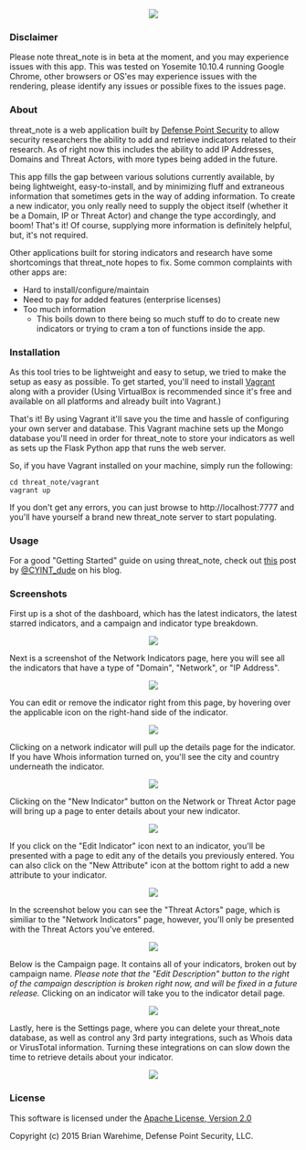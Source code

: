 <p align="center">
<img src="http://i.imgur.com/4keZTGz.png"></p>

### Disclaimer 

Please note threat_note is in beta at the moment, and you may experience issues with this app. This was tested on Yosemite 10.10.4 running Google Chrome, other browsers or OS'es may experience issues with the rendering, please identify any issues or possible fixes to the issues page.

### About

threat_note is a web application built by [Defense Point Security](http://www.defpoint.com) to allow security researchers the ability to add and retrieve indicators related to their research. As of right now this includes the ability to add IP Addresses, Domains and Threat Actors, with more types being added in the future.

This app fills the gap between various solutions currently available, by being lightweight, easy-to-install, and by minimizing fluff and extraneous information that sometimes gets in the way of adding information. To create a new indicator, you only really need to supply the object itself (whether it be a Domain, IP or Threat Actor) and change the type accordingly, and boom! That's it! Of course, supplying more information is definitely helpful, but, it's not required. 

Other applications built for storing indicators and research have some shortcomings that threat_note hopes to fix. Some common complaints with other apps are:

- Hard to install/configure/maintain
- Need to pay for added features (enterprise licenses)
- Too much information
  - This boils down to there being so much stuff to do to create new indicators or trying to cram a ton of functions inside the app.

### Installation

As this tool tries to be lightweight and easy to setup, we tried to make the setup as easy as possible. To get started, you'll need to install [Vagrant](https://www.vagrantup.com/) along with a provider (Using VirtualBox is recommended since it's free and available on all platforms and already built into Vagrant.)

That's it! By using Vagrant it'll save you the time and hassle of configuring your own server and database. This Vagrant machine sets up the Mongo database you'll need in order for threat_note to store your indicators as well as sets up the Flask Python app that runs the web server.

So, if you have Vagrant installed on your machine, simply run the following:

```
cd threat_note/vagrant
vagrant up
```

If you don't get any errors, you can just browse to http://localhost:7777 and you'll have yourself a brand new threat_note server to start populating.

### Usage

For a good "Getting Started" guide on using threat_note, check out [this](http://www.cyintanalysis.com/playing-with-threat_note/) post by [@CYINT_dude](https://twitter.com/CYINT_dude) on his blog.

### Screenshots

First up is a shot of the dashboard, which has the latest indicators, the latest starred indicators, and a campaign and indicator type breakdown.

<p align="center">
<img src="http://i.imgur.com/hWknd2C.png" href="http://i.imgur.com/hWknd2C.png"></p>

Next is a screenshot of the Network Indicators page, here you will see all the indicators that have a type of "Domain", "Network", or "IP Address". 

<p align="center">
<img src="http://i.imgur.com/uSaLH6y.png" href="http://i.imgur.com/uSaLH6y.png"></p>

You can edit or remove the indicator right from this page, by hovering over the applicable icon on the right-hand side of the indicator.

<p align="center">
<img src="http://i.imgur.com/ovzUgBV.png" href="http://i.imgur.com/ovzUgBV.png"></p>

Clicking on a network indicator will pull up the details page for the indicator. If you have Whois information turned on, you'll see the city and country underneath the indicator.

<p align="center">
<img src="http://i.imgur.com/7DsYbgl.png" href="http://i.imgur.com/7DsYbgl.png"></p>

Clicking on the "New Indicator" button on the Network or Threat Actor page will bring up a page to enter details about your new indicator.

<p align="center">
<img src="http://i.imgur.com/m6hQswB.png" href="http://i.imgur.com/m6hQswB.png"></p>

If you click on the "Edit Indicator" icon next to an indicator, you'll be presented with a page to edit any of the details you previously entered. You can also click on the "New Attribute" icon at the bottom right to add a new attribute to your indicator.

<p align="center">
<img src="http://i.imgur.com/W3LShn7.png" href="http://i.imgur.com/W3LShn7.png"></p>

In the screenshot below you can see the "Threat Actors" page, which is similiar to the "Network Indicators" page, however, you'll only be presented with the Threat Actors you've entered.

<p align="center">
<img src="http://i.imgur.com/8KgVPRW.png" href="http://i.imgur.com/8KgVPRW.png"></p>

Below is the Campaign page. It contains all of your indicators, broken out by campaign name. *Please note that the "Edit Description" button to the right of the campaign description is broken right now, and will be fixed in a future release.* Clicking on an indicator will take you to the indicator detail page.

<p align="center">
<img src="http://i.imgur.com/CUBmvXz.png" href="http://i.imgur.com/CUBmvXz.png"></p>

Lastly, here is the Settings page, where you can delete your threat_note database, as well as control any 3rd party integrations, such as Whois data or VirusTotal information. Turning these integrations on can slow down the time to retrieve details about your indicator. 

<p align="center">
<img src="http://i.imgur.com/vrBEu9F.png" href="http://i.imgur.com/vrBEu9F.png"></p>

### License

This software is licensed under the [Apache License, Version 2.0](http://www.apache.org/licenses/LICENSE-2.0)

Copyright (c) 2015 Brian Warehime, Defense Point Security, LLC.
